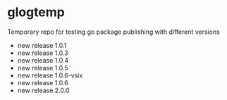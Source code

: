 # glogtemp
Temporary repo for testing go package publishing with different versions
- new release 1.0.1
- new release 1.0.3
- new release 1.0.4
- new release 1.0.5
- new release 1.0.6-vsix
- new release 1.0.6
- new release 2.0.0
